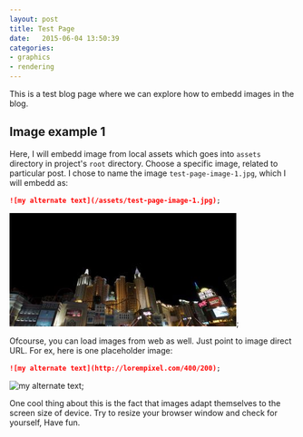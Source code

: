 ```yaml
---
layout: post
title: Test Page
date:   2015-06-04 13:50:39
categories: 
- graphics
- rendering
---
```


This is a test blog page where we can explore how to embedd images in the blog. 

## Image example 1

Here, I will embedd image from local assets which goes into `assets` directory in project's `root` directory. Choose a specific image, related to particular post. I chose to name the image `test-page-image-1.jpg`, which I will embedd as:

```markdown
![my alternate text](/assets/test-page-image-1.jpg);
``` 

![my alternate text](/assets/test-page-image-1.jpg);

Ofcourse, you can load images from web as well. Just point to image direct URL. For ex, here is one placeholder image:

```markdown
![my alternate text](http://lorempixel.com/400/200);
``` 

![my alternate text](http://lorempixel.com/400/200);

One cool thing about this is the fact that images adapt themselves to the screen size of device. Try to resize your browser window and check for yourself, Have fun.